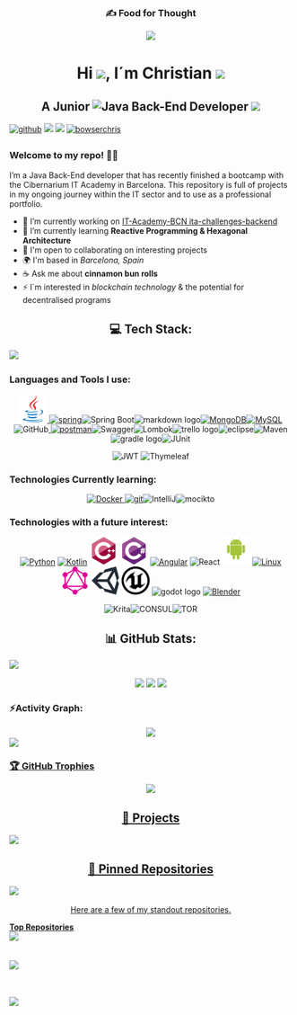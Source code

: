 <!-- version 1 thru https://rahuldkjain.github.io/gh-profile-readme-generator/-->
<h3 align="center"> ✍️ Food for Thought </h3>
<div align="center">
  
![](https://quotes-github-readme.vercel.app/api?type=horizontal&theme=tokyonight)


# Hi ![](https://user-images.githubusercontent.com/18350557/176309783-0785949b-9127-417c-8b55-ab5a4333674e.gif), I´m Christian <img src="https://user-images.githubusercontent.com/73097560/115834477-dbab4500-a447-11eb-908a-139a6edaec5c.gif"> <!-- flashing line gif -->

## A Junior ![Java](https://img.shields.io/badge/java-%23ED8B00.svg?style=plastic&logo=openjdk&logoColor=white) Back-End Developer <img src="https://user-images.githubusercontent.com/73097560/115834477-dbab4500-a447-11eb-908a-139a6edaec5c.gif"> <!-- flashing line gif -->

</div>

<a href="https://github.com/bowserchris" target="_blank">
  <img src=https://img.shields.io/badge/github-%2324292e.svg?&style=for-the-badge&logo=github&logoColor=white alt=github         style="margin-bottom: 5px;" /></a> 
<a href = "mailto:bowserchris github">
  <img src="https://img.shields.io/badge/-Gmail-%23333?style=for-the-badge&logo=gmail&logoColor=white" target="_blank"></a> 
<a href="https://www.github.com/bowserchris" target="_blank" rel="noreferrer">
  <img src="https://img.shields.io/github/followers/bowserchris?logo=github&style=for-the-badge&color=0891b2&labelColor=1c1917" /></a>
<a href="https://github.com/bowserchris"> <img src="https://komarev.com/ghpvc/?username=bowserchris&label=Profile%20views&color=0e75b6&style=for-the-badge" alt="bowserchris" /> </a>

### Welcome to my repo! 👨‍💻 

I’m a Java Back-End developer that has recently finished a bootcamp with the Cibernarium IT Academy in Barcelona. This repository is full of projects in my ongoing journey within the IT sector and to use as a professional portfolio.  

- 🔭 I’m currently working on [IT-Academy-BCN ita-challenges-backend](https://github.com/IT-Academy-BCN/ita-challenges-backend)
- 🧠 I’m currently learning **Reactive Programming & Hexagonal Architecture**
- 🤝 I'm open to collaborating on interesting projects
- 🌍 I'm based in *Barcelona, Spain*
- ☕ Ask me about **cinnamon bun rolls**
- ⚡ I´m interested in *blockchain technology* & the potential for decentralised programs 
<!-- *   ✉️  You can contact me at [bowserchris github](mailto:bowserchris github) 
- ⚡ Fun fact: I'm from the States 🤠 and also half Spanish 🕺
- ⚡ Fun fact **: I´m a big fan of cinnamon rolls**
-->
<!--  - 👨‍💻 All of my projects are available at **bowserchris github** -->

<!-- ### ☕ Socials
<p align="left"> <a href="https://www.github.com/bowserchris" target="_blank" rel="noreferrer"> <picture> <source media="(prefers-color-scheme: dark)" srcset="https://raw.githubusercontent.com/danielcranney/readme-generator/main/public/icons/socials/github-dark.svg" /> <source media="(prefers-color-scheme: light)" srcset="https://raw.githubusercontent.com/danielcranney/readme-generator/main/public/icons/socials/github.svg" /> <img src="https://raw.githubusercontent.com/danielcranney/readme-generator/main/public/icons/socials/github.svg" width="100" height="100" /> </picture> </a></p> -->

<h2 align="center"> 💻 Tech Stack: </h2> <img src="https://user-images.githubusercontent.com/73097560/115834477-dbab4500-a447-11eb-908a-139a6edaec5c.gif"> <!-- flashing line gif -->


### Languages and Tools I use:

<div align="center">
<a href="https://www.java.com" target="_blank" rel="noreferrer"> <img src="https://raw.githubusercontent.com/devicons/devicon/master/icons/java/java-original.svg" alt="java" width="50" height="50"/></a><!-- java logo--><a href="https://spring.io/" target="_blank" rel="noreferrer"> <img src="https://www.vectorlogo.zone/logos/springio/springio-icon.svg" alt="spring" width="50" height="50"/></a><!-- spring logo--><img width="50" src="https://user-images.githubusercontent.com/25181517/183891303-41f257f8-6b3d-487c-aa56-c497b880d0fb.png" alt="Spring Boot" title="Spring Boot"/><!-- springboot logo--><img width="50" src="https://skillicons.dev/icons?i=md" height="50" alt="markdown logo" /><!-- markdown logo--><a href="https://www.mongodb.com/" target="_blank" rel="noreferrer"><img src="https://raw.githubusercontent.com/danielcranney/readme-generator/main/public/icons/skills/mongodb-colored.svg" width="50" height="50" alt="MongoDB" /></a><!-- mongodb logo--><a href="https://www.mysql.com/" target="_blank" rel="noreferrer"><img src="https://raw.githubusercontent.com/danielcranney/readme-generator/main/public/icons/skills/mysql-colored.svg" width="50" height="50" alt="MySQL" /></a><!-- mysql logo--><img width="50" src="https://user-images.githubusercontent.com/25181517/192108374-8da61ba1-99ec-41d7-80b8-fb2f7c0a4948.png" alt="GitHub" title="GitHub"/><!-- github logo--><a href="https://postman.com" target="_blank" rel="noreferrer"> <img src="https://www.vectorlogo.zone/logos/getpostman/getpostman-icon.svg" alt="postman" width="50" height="50"/></a><!-- postman logo--><img width="50" src="https://user-images.githubusercontent.com/25181517/186711335-a3729606-5a78-4496-9a36-06efcc74f800.png" alt="Swagger" title="Swagger"/><!-- swagger logo--><img width="50" src="https://user-images.githubusercontent.com/25181517/190229463-87fa862f-ccf0-48da-8023-940d287df610.png" alt="Lombok" title="Lombok"/><!-- lombok logo--><img width="50" src="https://cdn.simpleicons.org/trello/0052CC" height="50" alt="trello logo" /><!-- trello logo--><img width="50" src="https://user-images.githubusercontent.com/25181517/192108892-6e9b5cdf-4e35-4a70-ad9a-801a93a07c1c.png" alt="eclipse" title="eclipse"/><!-- eclipse logo--><img width="60" src="https://user-images.githubusercontent.com/25181517/117207242-07d5a700-adf4-11eb-975e-be04e62b984b.png" alt="Maven" title="Maven"/><!-- maven logo--><img width="50" src="https://cdn.simpleicons.org/gradle/02303A" height="50" alt="gradle logo"/><!-- gradle logo--><img width="50" src="https://user-images.githubusercontent.com/25181517/117533873-484d4480-afef-11eb-9fad-67c8605e3592.png" alt="JUnit" title="JUnit"/><!-- junit logo-->

![JWT](https://img.shields.io/badge/JWT-black?style=plastic&logo=JSON%20web%20tokens) ![Thymeleaf](https://img.shields.io/badge/Thymeleaf-%23005C0F.svg?style=plastic&logo=Thymeleaf&logoColor=white)

</div>

### Technologies Currently learning:

<div align="center">
<a href="https://www.docker.com/" target="_blank" rel="noreferrer"><img src="https://raw.githubusercontent.com/danielcranney/readme-generator/main/public/icons/skills/docker-colored.svg" width="50" height="50" alt="Docker" /></a><!-- docker logo--><a href="https://git-scm.com/" target="_blank" rel="noreferrer"> <img src="https://www.vectorlogo.zone/logos/git-scm/git-scm-icon.svg" alt="git" width="50" height="50"/></a><!-- git logo--><img width="50" src="https://user-images.githubusercontent.com/25181517/192108890-200809d1-439c-4e23-90d3-b090cf9a4eea.png" alt="IntelliJ" title="IntelliJ"/><!-- intellij logo--><img width="60" src="https://user-images.githubusercontent.com/25181517/183892181-ad32b69e-3603-418c-b8e7-99e976c2a784.png" alt="mocikto" title="mocikto"/><!-- mockito logo-->
</div>

### Technologies with a future interest:

<div align="center">
<a href="https://www.python.org/" target="_blank" rel="noreferrer"><img src="https://raw.githubusercontent.com/danielcranney/readme-generator/main/public/icons/skills/python-colored.svg" width="50" height="50" alt="Python" /></a><!-- python logo-->
<a href="https://kotlinlang.org/" target="_blank" rel="noreferrer"><img src="https://raw.githubusercontent.com/danielcranney/readme-generator/main/public/icons/skills/kotlin-colored.svg" width="50" height="50" alt="Kotlin" /></a><!-- kotlin logo-->
<img src="https://raw.githubusercontent.com/teamedwardforever/Readme-Generator/71f25dd8b98329b168142a6b782a107b75eab178/svg/Skills/Languages/cplusplus-original.svg" alt="CPP" width="50" height="50"/><!-- c++ logo-->
<img src="https://raw.githubusercontent.com/teamedwardforever/Readme-Generator/71f25dd8b98329b168142a6b782a107b75eab178/svg/Skills/Languages/csharp-original.svg" alt="Csharp" width="50" height="50"/><!-- c# logo-->
<a href="https://angular.io/" target="_blank" rel="noreferrer"><img src="https://raw.githubusercontent.com/danielcranney/readme-generator/main/public/icons/skills/angularjs-colored.svg" width="50" height="50" alt="Angular" /></a><!-- angular logo-->
<img width="50" src="https://user-images.githubusercontent.com/25181517/183897015-94a058a6-b86e-4e42-a37f-bf92061753e5.png" alt="React" title="React"/><!-- react logo-->
<img src="https://raw.githubusercontent.com/teamedwardforever/Readme-Generator/71f25dd8b98329b168142a6b782a107b75eab178/svg/Skills/Mobile/android-original-wordmark.svg" alt="Android" width="50" height="50"/><!-- android logo-->
<a href="https://www.linux.org" target="_blank" rel="noreferrer"><img src="https://raw.githubusercontent.com/danielcranney/readme-generator/main/public/icons/skills/linux-colored.svg" width="50" height="50" alt="Linux" /></a><!-- linux logo-->
<img src="https://raw.githubusercontent.com/teamedwardforever/Readme-Generator/71f25dd8b98329b168142a6b782a107b75eab178/svg/Skills/Backend/graphql-icon.svg" alt="Graphql" width="50" height="50"/><!-- graphql logo-->
<img src="https://raw.githubusercontent.com/teamedwardforever/Readme-Generator/71f25dd8b98329b168142a6b782a107b75eab178/svg/Skills/Engines/unity3d-icon.svg" alt="Unity" width="50" height="50"/><!-- unity logo-->
<img src="https://raw.githubusercontent.com/teamedwardforever/Readme-Generator/71f25dd8b98329b168142a6b782a107b75eab178/svg/Skills/Engines/unreal-engine.svg" alt="Unreal Engine" width="50" height="50"/><!-- unreal logo-->
<img width="50" src="https://cdn.simpleicons.org/godotengine/478CBF" height="50" alt="godot logo"/><!-- godot logo-->
<a href="https://www.blender.org/" target="_blank" rel="noreferrer"><img src="https://raw.githubusercontent.com/danielcranney/readme-generator/main/public/icons/skills/blender-colored.svg" width="50" height="50" alt="Blender" /></a><!-- blender logo-->
  
![Krita](https://img.shields.io/badge/Krita-203759?style=for-the-badge&logo=krita&logoColor=EEF37B)![CONSUL](https://img.shields.io/badge/consul-F24C53svg?style=for-the-badge&logo=consul&logoColor=white&color=%23F24C53)![TOR](https://img.shields.io/badge/tor-%237E4798.svg?style=for-the-badge&logo=tor-project&logoColor=white)
</div>

<h2 align="center"> 📊 GitHub Stats: </h2> <img src="https://user-images.githubusercontent.com/73097560/115834477-dbab4500-a447-11eb-908a-139a6edaec5c.gif"> <!-- flashing line gif -->

<div align="center">

![](https://github-readme-streak-stats.herokuapp.com/?user=bowserchris&theme=prussian&hide_border=false)
![](https://github-readme-stats.vercel.app/api?username=bowserchris&theme=prussian&hide_border=false&include_all_commits=true&count_private=true)
![](https://github-readme-stats.vercel.app/api/top-langs/?username=bowserchris&theme=prussian&hide_border=false&include_all_commits=true&count_private=true)
</div>

### ⚡Activity Graph:

<div align="center">
<a href="https://github.com/bowserchris">
<!-- img align="center" src="http://github-profile-summary-cards.vercel.app/api/cards/productive-time?username=bowserchris&theme=cobalt2" height="180em"/ --><img align="center" src="http://github-profile-summary-cards.vercel.app/api/cards/profile-details?username=bowserchris&theme=blueberry" height="180em" />
</div>
<img align="center" src="https://github-readme-activity-graph.vercel.app/graph?username=bowserchris&theme=arctic"/> <!-- synthwave-84, github-compact, tokyo-night, nord, redical, gotham, noctis-minimus, cobalt, modern-lilac, arctic -->

### 🏆 GitHub Trophies

<div align="center">
  
![](https://github-profile-trophy.vercel.app/?username=bowserchris&theme=matrix&no-frame=true&no-bg=false&margin-w=4)
</div>

<h2 align="center">🚀 Projects</h2> <img src="https://user-images.githubusercontent.com/73097560/115834477-dbab4500-a447-11eb-908a-139a6edaec5c.gif"> <!-- flashing line gif -->



<h2 align="center">📌 Pinned Repositories</h2> <img src="https://user-images.githubusercontent.com/73097560/115834477-dbab4500-a447-11eb-908a-139a6edaec5c.gif"> <!-- flashing line gif -->

<p align="center">Here are a few of my standout repositories.</p>
<b>Top Repositories</b>

<div width="100%" align="center"><a href="https://github.com/bowserchris/S5.2DiceGame" align="left"><img align="left" width="45%" src="https://github-readme-stats.vercel.app/api/pin/?username=bowserchris&repo=S5.2DiceGame&title_color=0891b2&text_color=ffffff&icon_color=0891b2&bg_color=1c1917&hide_border=true&locale=en" /></a></div><br /><br /><br />
<div width="100%" align="right"><a href="https://github.com/bowserchris/Calculator" align="left"><img align="left" width="45%" src="https://github-readme-stats.vercel.app/api/pin/?username=bowserchris&repo=Calculator&title_color=0891b2&text_color=ffffff&icon_color=0891b2&bg_color=1c1917&hide_border=true&locale=en" /></a></div><br /><br /><br />

<img src="https://user-images.githubusercontent.com/73097560/115834477-dbab4500-a447-11eb-908a-139a6edaec5c.gif"><!-- flashing line gif -->

<!--
**bowserchris/bowserchris** is a ✨ _special_ ✨ repository because its `README.md` (this file) appears on your GitHub profile.

Here are some ideas to get you started:

- 🔭 I’m currently working on ...
- 🌱 I’m currently learning ...
- 👯 I’m looking to collaborate on ...
- 🤔 I’m looking for help with ...
- 💬 Ask me about ...
- 📫 How to reach me: ...
- ⚡ Fun fact: ...
-->
